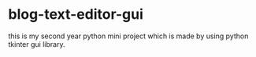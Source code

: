 # blog-text-editor-gui

this is my second year python mini project which is made by using python tkinter gui library.
